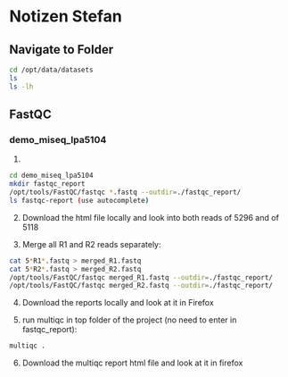 # Notizen Stefan

## Navigate to Folder
```sh
cd /opt/data/datasets
ls 
ls -lh 
```

## FastQC

### demo_miseq_lpa5104

1)
```sh
cd demo_miseq_lpa5104 
mkdir fastqc_report 
/opt/tools/FastQC/fastqc *.fastq --outdir=./fastqc_report/ 
ls fastqc-report (use autocomplete) 
```
2) Download the html file locally and look into both reads of 5296 and of 5118  

3) Merge all R1 and R2 reads separately: 
```sh
cat 5*R1*.fastq > merged_R1.fastq 
cat 5*R2*.fastq > merged_R2.fastq 
/opt/tools/FastQC/fastqc merged_R1.fastq --outdir=./fastqc_report/ 
/opt/tools/FastQC/fastqc merged_R2.fastq --outdir=./fastqc_report/ 
```
4) Download the reports locally and look at it in Firefox  

5) run multiqc in top folder of the project (no need to enter in fastqc_report):   

```sh
multiqc .  
```

6) Download the multiqc report html file and look at it in firefox 
